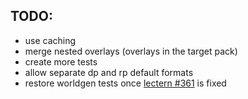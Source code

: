 ## TODO:
- use caching
- merge nested overlays (overlays in the target pack)
- create more tests
- allow separate dp and rp default formats
- restore worldgen tests once [lectern #361](https://github.com/mcbeet/lectern/issues/361) is fixed
